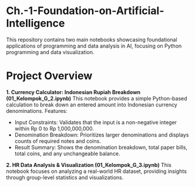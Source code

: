 # Ch.-1-Foundation-on-Artificial-Intelligence
This repository contains two main notebooks showcasing foundational applications of programming and data analysis in AI, focusing on Python programming and data visualization.

# Project Overview
**1.  Currency Calculator: Indonesian Rupiah Breakdown (01_Kelompok_G_2.ipynb)**
This notebook provides a simple Python-based calculation to break down an entered amount into Indonesian currency denominations.
Features:
- Input Constraints: Validates that the input is a non-negative integer within Rp 0 to Rp 1,000,000,000.
- Denomination Breakdown: Prioritizes larger denominations and displays counts of required notes and coins.
- Result Summary: Shows the denomination breakdown, total paper bills, total coins, and any unchangeable balance.

**2.  HR Data Analysis & Visualization (01_Kelompok_G_3.ipynb)**
This notebook focuses on analyzing a real-world HR dataset, providing insights through group-level statistics and visualizations.

